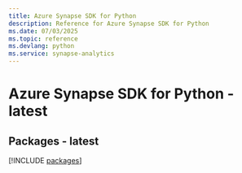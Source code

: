 ```yaml
---
title: Azure Synapse SDK for Python
description: Reference for Azure Synapse SDK for Python
ms.date: 07/03/2025
ms.topic: reference
ms.devlang: python
ms.service: synapse-analytics
---
```

# Azure Synapse SDK for Python - latest
## Packages - latest
[!INCLUDE [packages](synapse-index.md)]